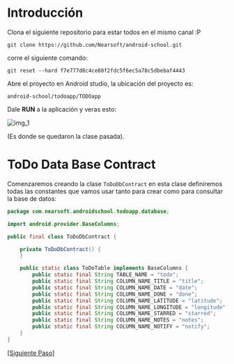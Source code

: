 [img_1]: http://i.imgur.com/RwJz2vU.png
# Introducción

Clona el siguiente repositorio para estar todos en el mismo canal :P

```shell
git clone https://github.com/Nearsoft/android-school.git
```
corre el siguiente comando:

```shell
git reset --hard f7e777d8c4ce80f2fdc5f6ec5a78c5dbebaf4443
```

Abre el proyecto en Android studio, la ubicación del proyecto es:

`android-school/todoapp/TODOapp`

Dale **RUN** a la aplicación y veras esto:

![img_1]

(Es donde se quedaron la clase pasada).

# ToDo Data Base Contract

Comenzaremos creando la clase `ToDoDbContract` en esta clase definiremos todas las constantes que vamos usar tanto para crear como para consultar la base de datos:

```java
package com.nearsoft.androidschool.todoapp.database;

import android.provider.BaseColumns;

public final class ToDoDbContract {

    private ToDoDbContract() {
    }

    public static class ToDoTable implements BaseColumns {
        public static final String TABLE_NAME = "todo";
        public static final String COLUMN_NAME_TITLE = "title";
        public static final String COLUMN_NAME_DATE = "date";
        public static final String COLUMN_NAME_DONE = "done";
        public static final String COLUMN_NAME_LATITUDE = "latitude";
        public static final String COLUMN_NAME_LONGITUDE = "longitude";
        public static final String COLUMN_NAME_STARRED = "starred";
        public static final String COLUMN_NAME_NOTES = "notes";
        public static final String COLUMN_NAME_NOTIFY = "notify";
    }
}
```

[\[Siguiente Paso\]](02_db_helper.md)
